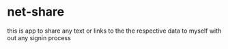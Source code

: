 # net-share
this is app to share any text or links to the the respective data to myself with out any signin process
